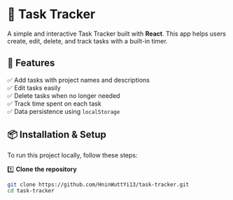 # 📌 Task Tracker

A simple and interactive Task Tracker built with **React**. This app helps users create, edit, delete, and track tasks with a built-in timer.

## 🚀 Features

✅ Add tasks with project names and descriptions  
✅ Edit tasks easily  
✅ Delete tasks when no longer needed  
✅ Track time spent on each task  
✅ Data persistence using `localStorage`  



## 📦 Installation & Setup

To run this project locally, follow these steps:

1️⃣ **Clone the repository**  
```bash
git clone https://github.com/HninWuttYi13/task-tracker.git
cd task-tracker
